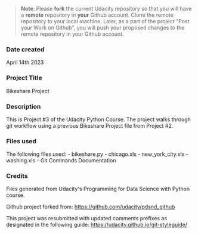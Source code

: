 >**Note**: Please **fork** the current Udacity repository so that you will have a **remote** repository in **your** Github account. Clone the remote repository to your local machine. Later, as a part of the project "Post your Work on Github", you will push your proposed changes to the remote repository in your Github account.

### Date created
April 14th 2023

### Project Title
Bikeshare Project

### Description
This is Project #3 of the Udacity Python Course.  The project walks through git workflow using a previous Bikeshare Project file from Project #2.

### Files used
The following files used:
	- bikeshare.py
	- chicago.xls
	- new_york_city.xls
	- washing.xls
	- Git Commands Documentation


### Credits
Files generated from Udacity's Programming for Data Science with Python course.

Github project forked from:
https://github.com/udacity/pdsnd_github


This project was resubmitted with updated comments prefixes as designated in the following guide:
https://udacity.github.io/git-styleguide/



